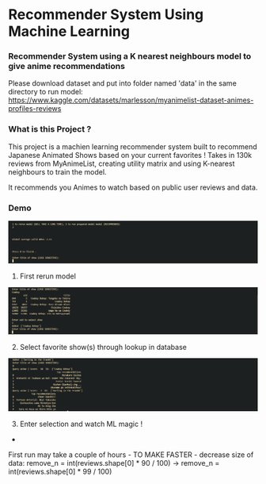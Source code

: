 # Recommender System Using Machine Learning

### Recommender System using a K nearest neighbours model to give anime recommendations

Please download dataset and put into folder named 'data' in the same directory to run model: 
https://www.kaggle.com/datasets/marlesson/myanimelist-dataset-animes-profiles-reviews

### What is this Project ?

This project is a machien learning recommender system built to recommend Japanese Animated Shows based on your current favorites !
Takes in 130k reviews from MyAnimeList, creating utility matrix and using K-nearest neighbours to train the model.

It recommends you Animes to watch based on public user reviews and data.

### Demo
![step 1](https://github.com/SeanMiffuine/RecommenderSystemAnime/blob/main/step1.png?raw=true)

1. First rerun model

![step 2](https://github.com/SeanMiffuine/RecommenderSystemAnime/blob/main/step2.png?raw=true)

2. Select favorite show(s) through lookup in database

![step 3](https://github.com/SeanMiffuine/RecommenderSystemAnime/blob/main/step3.png?raw=true)

3. Enter selection and watch ML magic !


-

First run may take a couple of hours - TO MAKE FASTER - decrease size of data: remove_n = int(reviews.shape[0] * 90 / 100) -> remove_n = int(reviews.shape[0] * 99 / 100)
